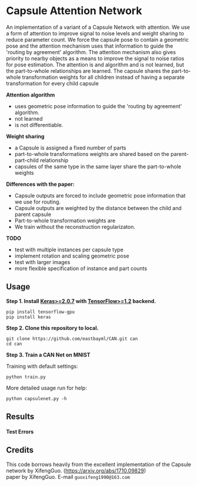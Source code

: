 # Capsule Attention Network

An implementation of a variant of a Capsule Network with attention. 
We use a form of attention to improve signal to noise levels and weight sharing to reduce parameter count.
We force the capsule pose to contain a geometric pose and the attention mechanism uses that information
to guide the 'routing by agreement' algorithm.
The attention mechanism also gives priority to nearby objects as a means to improve the signal to noise ratios for pose estimation.
The attention is and algorithm and is not learned, but the part-to-whole relationships are learned. 
The capsule shares the part-to-whole transformation weights for all children 
instead of having a separate transformation for every child capsule

**Attention algorithm**
- uses geometric pose information to guide the 'routing by agreement' algorithm.
- not learned 
- is not differentiable.  
 
**Weight sharing**
- a Capsule is assigned a fixed number of parts
- part-to-whole transformations weights are shared based on the parent-part-child relationship
- capsules of the same type in the same layer share the part-to-whole weights

**Differences with the paper:**
- Capsule outputs are forced to include geometric pose information that we use for routing.
- Capsule outputs are weighted by the distance between the child and parent capsule
- Part-to-whole transformation weights are 
- We train without the reconstruction regularizaton.

**TODO**
- test with multiple instances per capsule type
- implement rotation and scaling geometric pose
- test with larger images
- more flexible specification of instance and part counts


## Usage

**Step 1.
Install [Keras>=2.0.7](https://github.com/fchollet/keras) 
with [TensorFlow>=1.2](https://github.com/tensorflow/tensorflow) backend.**
```
pip install tensorflow-gpu
pip install keras
```

**Step 2. Clone this repository to local.**
```
git clone https://github.com/eastbayml/CAN.git can
cd can
```

**Step 3. Train a CAN Net on MNIST**  

Training with default settings:
```
python train.py
```

More detailed usage run for help:
```
python capsulenet.py -h
```

## Results

#### Test Errors   

## Credits

This code borrows heavily from the excellent implementation of the Capsule network by XifengGuo.
(https://arxiv.org/abs/1710.09829)   
 paper by XifengGuo.
 E-mail `guoxifeng1990@163.com`